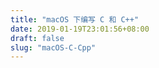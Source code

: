```yaml
---
title: "macOS 下编写 C 和 C++"
date: 2019-01-19T23:01:56+08:00
draft: false
slug: "macOS-C-Cpp"
---
```

